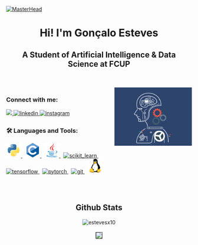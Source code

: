 [![MasterHead](./Assets/Brain-Banner.png)](https://github.com/EstevesX10)
<h1 align="center">Hi! I'm Gonçalo Esteves</h1>
<h2 align="center">A Student of Artificial Intelligence & Data Science at FCUP</h2>

<br/>
<br/>

<img align="right" alt="Artificial Intelligence" width="210" src="./Assets/AI.gif" />

<h3 align="left">Connect with me:</h3>

<div>
    <a href="https://github.com/EstevesX10" target="_blank">
        <img src="https://img.shields.io/badge/GitHub-100000?style=for-the-badge&logo=github&logoColor=white" target="_blank">
    </a>
    <a href="https://linkedin.com" target="_blank">
        <img src=https://img.shields.io/badge/linkedin-%231E77B5.svg?&style=for-the-badge&logo=linkedin&logoColor=white alt=linkedin style="margin-bottom: 5px;" />
    </a>
    <a href="https://instagram.com" target="_blank">
        <img src=https://img.shields.io/badge/instagram-%23000000.svg?&style=for-the-badge&logo=instagram&logoColor=white alt=instagram style="margin-bottom: 5px;" />
    </a>  
</div>

<p align="left">
</p>

<h3 align="left">🛠 Languages and Tools:</h3>

<p align="left">
    <a href="https://www.python.org" target="_blank" rel="noreferrer">
        <img src="https://raw.githubusercontent.com/devicons/devicon/master/icons/python/python-original.svg" alt="python" width="40" height="40"/> 
    </a>&nbsp;
    <a href="https://www.cprogramming.com/" target="_blank" rel="noreferrer">
        <img src="https://raw.githubusercontent.com/devicons/devicon/master/icons/c/c-original.svg" alt="c" width="40" height="40"/>
    </a>&nbsp;
    <a href="https://www.java.com" target="_blank" rel="noreferrer">
        <img src="https://raw.githubusercontent.com/devicons/devicon/master/icons/java/java-original.svg" alt="java" width="40" height="40"/>
    </a>&nbsp;
    <a href="https://scikit-learn.org/" target="_blank" rel="noreferrer">
        <img src="https://upload.wikimedia.org/wikipedia/commons/0/05/Scikit_learn_logo_small.svg" alt="scikit_learn" width="40" height="40"/>
    </a>&nbsp;
    <a href="https://www.tensorflow.org" target="_blank" rel="noreferrer">
        <img src="https://www.vectorlogo.zone/logos/tensorflow/tensorflow-icon.svg" alt="tensorflow" width="40" height="40"/>
    </a>&nbsp;
    <a href="https://pytorch.org/" target="_blank" rel="noreferrer">
        <img src="https://www.vectorlogo.zone/logos/pytorch/pytorch-icon.svg" alt="pytorch" width="40" height="40"/>
    </a>&nbsp;
    <a href="https://git-scm.com/" target="_blank" rel="noreferrer">
        <img src="https://www.vectorlogo.zone/logos/git-scm/git-scm-icon.svg" alt="git" width="40" height="40"/>
    </a>&nbsp;
    <a href="https://www.linux.org/" target="_blank" rel="noreferrer">
        <img src="https://raw.githubusercontent.com/devicons/devicon/master/icons/linux/linux-original.svg" alt="linux" width="40" height="40"/>
    </a>
</p>

<br/>
<br/>

<h2 align="center">Github Stats</h2>
<div align="center">
    <img align="center" src="https://github-readme-stats.vercel.app/api/top-langs?username=estevesx10&show_icons=true&locale=en&layout=compact&theme=dark" alt="estevesx10" />
    <br/>
    <br/>
    <img align="center" src="http://github-profile-summary-cards.vercel.app/api/cards/profile-details?username=EstevesX10&theme=dark" height="180em" border="1"/>
</div>